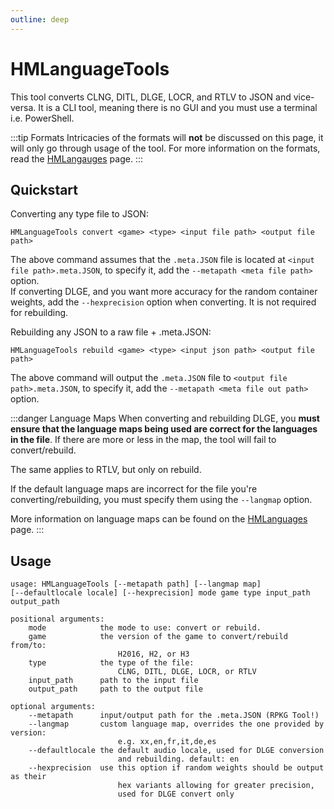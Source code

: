 ```yaml
---
outline: deep
---
```


# HMLanguageTools

This tool converts CLNG, DITL, DLGE, LOCR, and RTLV to JSON and vice-versa.
It is a CLI tool, meaning there is no GUI and you must use a terminal i.e. PowerShell.

:::tip Formats
Intricacies of the formats will **not** be discussed on this page, it will only go through usage of the tool.
For more information on the formats, read the [HMLangauges](/libraries/hmlanguages) page.
:::

## Quickstart

Converting any type file to JSON:
```
HMLanguageTools convert <game> <type> <input file path> <output file path> 
```
The above command assumes that the `.meta.JSON` file is located at `<input file path>.meta.JSON`, to specify it, add the `--metapath <meta file path>` option.  
If converting DLGE, and you want more accuracy for the random container weights, add the `--hexprecision` option when converting. It is not required for rebuilding.

Rebuilding any JSON to a raw file + .meta.JSON:
```
HMLanguageTools rebuild <game> <type> <input json path> <output file path>
```
The above command will output the `.meta.JSON` file to `<output file path>.meta.JSON`, to specify it, add the `--metapath <meta file out path>` option.

:::danger Language Maps
When converting and rebuilding DLGE, you **must ensure that the language maps being used are correct for the languages in the file**. If there are more or less in the map, the tool will fail to convert/rebuild.

The same applies to RTLV, but only on rebuild.

If the default language maps are incorrect for the file you're converting/rebuilding, you must specify them using the `--langmap` option.

More information on language maps can be found on the [HMLanguages](/libraries/hmlanguages#language-maps) page.
:::

## Usage

```
usage: HMLanguageTools [--metapath path] [--langmap map]
[--defaultlocale locale] [--hexprecision] mode game type input_path output_path

positional arguments:
    mode            the mode to use: convert or rebuild.
    game            the version of the game to convert/rebuild from/to:
                        H2016, H2, or H3
    type            the type of the file:
                        CLNG, DITL, DLGE, LOCR, or RTLV
    input_path      path to the input file
    output_path     path to the output file

optional arguments:
    --metapath      input/output path for the .meta.JSON (RPKG Tool!)
    --langmap       custom language map, overrides the one provided by version:
                        e.g. xx,en,fr,it,de,es
    --defaultlocale the default audio locale, used for DLGE conversion
                        and rebuilding. default: en
    --hexprecision  use this option if random weights should be output as their
                        hex variants allowing for greater precision,
                        used for DLGE convert only
```
